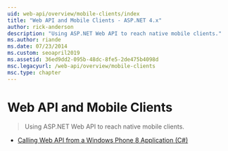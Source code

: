 ```yaml
---
uid: web-api/overview/mobile-clients/index
title: "Web API and Mobile Clients - ASP.NET 4.x"
author: rick-anderson
description: "Using ASP.NET Web API to reach native mobile clients."
ms.author: riande
ms.date: 07/23/2014
ms.custom: seoapril2019
ms.assetid: 36ed9dd2-095b-48dc-8fe5-2de475b4098d
msc.legacyurl: /web-api/overview/mobile-clients
msc.type: chapter
---
```

# Web API and Mobile Clients

> Using ASP.NET Web API to reach native mobile clients.


- [Calling Web API from a Windows Phone 8 Application (C#)](calling-web-api-from-a-windows-phone-8-application.md)
